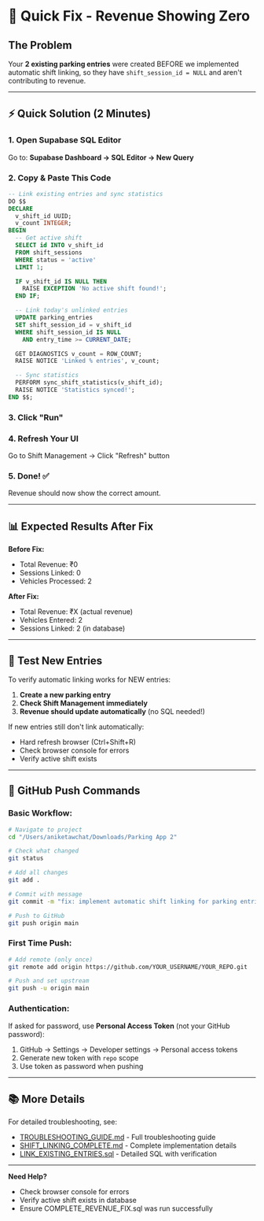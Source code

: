 # 🚀 Quick Fix - Revenue Showing Zero

## The Problem
Your **2 existing parking entries** were created BEFORE we implemented automatic shift linking, so they have `shift_session_id = NULL` and aren't contributing to revenue.

---

## ⚡ Quick Solution (2 Minutes)

### 1. Open Supabase SQL Editor
Go to: **Supabase Dashboard → SQL Editor → New Query**

### 2. Copy & Paste This Code
```sql
-- Link existing entries and sync statistics
DO $$
DECLARE
  v_shift_id UUID;
  v_count INTEGER;
BEGIN
  -- Get active shift
  SELECT id INTO v_shift_id
  FROM shift_sessions
  WHERE status = 'active'
  LIMIT 1;

  IF v_shift_id IS NULL THEN
    RAISE EXCEPTION 'No active shift found!';
  END IF;

  -- Link today's unlinked entries
  UPDATE parking_entries
  SET shift_session_id = v_shift_id
  WHERE shift_session_id IS NULL
    AND entry_time >= CURRENT_DATE;

  GET DIAGNOSTICS v_count = ROW_COUNT;
  RAISE NOTICE 'Linked % entries', v_count;

  -- Sync statistics
  PERFORM sync_shift_statistics(v_shift_id);
  RAISE NOTICE 'Statistics synced!';
END $$;
```

### 3. Click "Run"

### 4. Refresh Your UI
Go to Shift Management → Click "Refresh" button

### 5. Done! ✅
Revenue should now show the correct amount.

---

## 📊 Expected Results After Fix

**Before Fix:**
- Total Revenue: ₹0
- Sessions Linked: 0
- Vehicles Processed: 2

**After Fix:**
- Total Revenue: ₹X (actual revenue)
- Vehicles Entered: 2
- Sessions Linked: 2 (in database)

---

## 🧪 Test New Entries

To verify automatic linking works for NEW entries:

1. **Create a new parking entry**
2. **Check Shift Management immediately**
3. **Revenue should update automatically** (no SQL needed!)

If new entries still don't link automatically:
- Hard refresh browser (Ctrl+Shift+R)
- Check browser console for errors
- Verify active shift exists

---

## 💾 GitHub Push Commands

### Basic Workflow:
```bash
# Navigate to project
cd "/Users/aniketawchat/Downloads/Parking App 2"

# Check what changed
git status

# Add all changes
git add .

# Commit with message
git commit -m "fix: implement automatic shift linking for parking entries"

# Push to GitHub
git push origin main
```

### First Time Push:
```bash
# Add remote (only once)
git remote add origin https://github.com/YOUR_USERNAME/YOUR_REPO.git

# Push and set upstream
git push -u origin main
```

### Authentication:
If asked for password, use **Personal Access Token** (not your GitHub password):
1. GitHub → Settings → Developer settings → Personal access tokens
2. Generate new token with `repo` scope
3. Use token as password when pushing

---

## 📚 More Details

For detailed troubleshooting, see:
- [TROUBLESHOOTING_GUIDE.md](./TROUBLESHOOTING_GUIDE.md) - Full troubleshooting guide
- [SHIFT_LINKING_COMPLETE.md](./SHIFT_LINKING_COMPLETE.md) - Complete implementation details
- [LINK_EXISTING_ENTRIES.sql](./LINK_EXISTING_ENTRIES.sql) - Detailed SQL with verification

---

**Need Help?**
- Check browser console for errors
- Verify active shift exists in database
- Ensure COMPLETE_REVENUE_FIX.sql was run successfully
